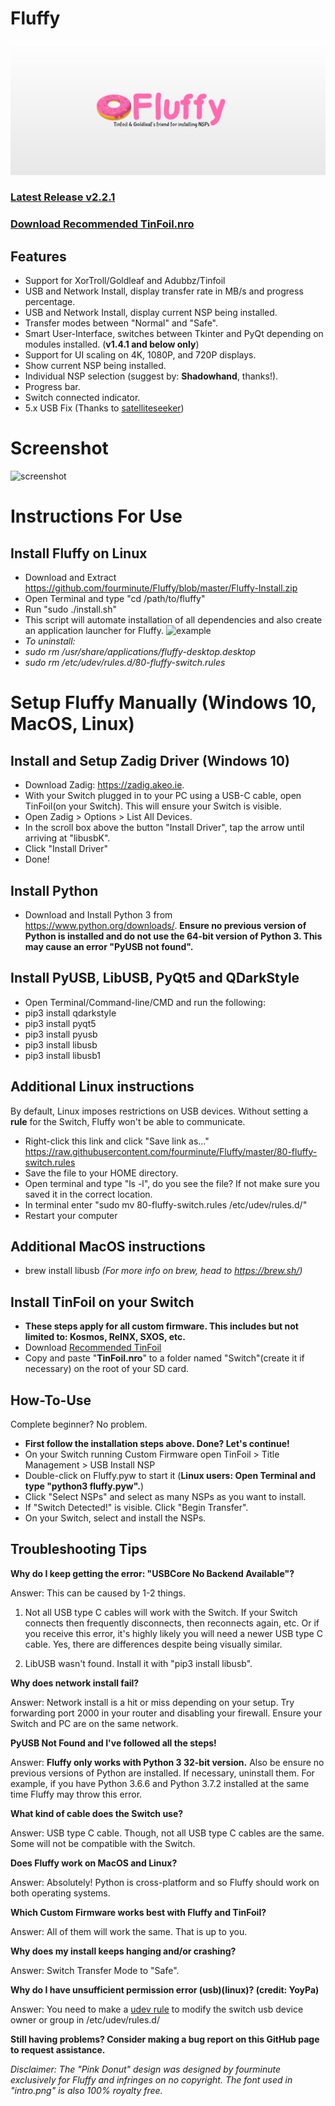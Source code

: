 # Fluffy
![intro](intro4.png)

### <b><a href="https://github.com/fourminute/Fluffy/releases/tag/v2.2">Latest Release v2.2.1</a></b>
### <b><a href="https://github.com/fourminute/Fluffy/blob/master/Tinfoil.nro">Download Recommended TinFoil.nro</a></b>

## Features
* Support for XorTroll/Goldleaf and Adubbz/Tinfoil
* USB and Network Install, display transfer rate in MB/s and progress percentage.
* USB and Network Install, display current NSP being installed.
* Transfer modes between "Normal" and "Safe".
* Smart User-Interface, switches between Tkinter and PyQt depending on modules installed. (<b>v1.4.1 and below only</b>)
* Support for UI scaling on 4K, 1080P, and 720P displays.
* Show current NSP being installed.
* Individual NSP selection (suggest by: <b>Shadowhand</b>, thanks!).
* Progress bar.
* Switch connected indicator.
* 5.x USB Fix (Thanks to <a href="https://github.com/satelliteseeker">satelliteseeker</a>)

# Screenshot
![screenshot](https://github.com/fourminute/Fluffy/blob/master/screenshotv2linux.png?raw=true)


# Instructions For Use
## Install Fluffy on Linux
* Download and Extract https://github.com/fourminute/Fluffy/blob/master/Fluffy-Install.zip
* Open Terminal and type "cd /path/to/fluffy"
* Run "sudo ./install.sh"
* This script will automate installation of all dependencies and also create an application launcher for Fluffy.
![example](https://i.imgur.com/vqHfLSp.png)
* *To uninstall:*
* *sudo rm /usr/share/applications/fluffy-desktop.desktop*
* *sudo rm /etc/udev/rules.d/80-fluffy-switch.rules*

# Setup Fluffy Manually (Windows 10, MacOS, Linux)
## Install and Setup Zadig Driver (Windows 10)
* Download Zadig: https://zadig.akeo.ie.
* With your Switch plugged in to your PC using a USB-C cable, open TinFoil(on your Switch). This will ensure your Switch is visible.
* Open Zadig > Options > List All Devices.
* In the scroll box above the button "Install Driver", tap the arrow until arriving at "libusbK".
* Click "Install Driver"
* Done!

## Install Python
* Download and Install Python 3 from https://www.python.org/downloads/. <b>Ensure no previous version of Python is installed and do not use the 64-bit version of Python 3. This may cause an error "PyUSB not found".</b>

## Install PyUSB, LibUSB, PyQt5 and QDarkStyle
* Open Terminal/Command-line/CMD and run the following:
* pip3 install qdarkstyle
* pip3 install pyqt5 
* pip3 install pyusb
* pip3 install libusb
* pip3 install libusb1


## Additional Linux instructions
By default, Linux imposes restrictions on USB devices. Without setting a **rule** for the Switch, Fluffy won't be able to communicate.
* Right-click this link and click "Save link as..." https://raw.githubusercontent.com/fourminute/Fluffy/master/80-fluffy-switch.rules
* Save the file to your HOME directory.
* Open terminal and type "ls -l", do you see the file? If not make sure you saved it in the correct location.
* In terminal enter "sudo mv 80-fluffy-switch.rules /etc/udev/rules.d/"
* Restart your computer

## Additional MacOS instructions
* brew install libusb <i>(For more info on brew, head to https://brew.sh/)</i>

## Install TinFoil on your Switch
* <b>These steps apply for all custom firmware. This includes but not limited to: Kosmos, ReINX, SXOS, etc.</b>
* Download <a href="https://github.com/fourminute/Fluffy/blob/master/Tinfoil.nro">Recommended TinFoil</a>
* Copy and paste "<b>TinFoil.nro</b>" to a folder named "Switch"(create it if necessary) on the root of your SD card.

## How-To-Use
Complete beginner? No problem. 
* <b>First follow the installation steps above. Done? Let's continue!</b>
* On your Switch running Custom Firmware open TinFoil > Title Management > USB Install NSP
* Double-click on Fluffy.pyw to start it (**Linux users: Open Terminal and type "python3 fluffy.pyw".**)
* Click "Select NSPs" and select as many NSPs as you want to install.
* If "Switch Detected!" is visible. Click "Begin Transfer".
* On your Switch, select and install the NSPs.

## Troubleshooting Tips
<b>Why do I keep getting the error: "USBCore No Backend Available"?</b>

Answer: This can be caused by 1-2 things.

1) Not all USB type C cables will work with the Switch. If your Switch connects then frequently disconnects, then reconnects again, etc. Or if you receive this error, it's highly likely you will need a newer USB type C cable. Yes, there are differences despite being visually similar.

2) LibUSB wasn't found. Install it with "pip3 install libusb".


<b>Why does network install fail?</b>

Answer: Network install is a hit or miss depending on your setup. Try forwarding port 2000 in your router and disabling your firewall. Ensure your Switch and PC are on the same network.

<b>PyUSB Not Found and I've followed all the steps!</b>

Answer: **Fluffy only works with Python 3 32-bit version.** Also be ensure no previous versions of Python are installed. If necessary, uninstall them. For example, if you have Python 3.6.6 and Python 3.7.2 installed at the same time Fluffy may throw this error.

<b>What kind of cable does the Switch use?</b>

Answer: USB type C cable. Though, not all USB type C cables are the same. Some will not be compatible with the Switch.

<b>Does Fluffy work on MacOS and Linux?</b>

Answer: Absolutely! Python is cross-platform and so Fluffy should work on both operating systems.

<b>Which Custom Firmware works best with Fluffy and TinFoil?</b>

Answer: All of them will work the same. That is up to you.

<b>Why does my install keeps hanging and/or crashing?</b>

Answer: Switch Transfer Mode to "Safe".

<b>Why do I have unsufficient permission error (usb)(linux)? (credit: YoyPa)</b>

Answer: You need to make a <a href=https://github.com/fourminute/Fluffy/blob/master/linux/80-fluffy-switch.rules>udev rule</a> to modify the switch usb device owner or group in /etc/udev/rules.d/

<b>Still having problems? Consider making a bug report on this GitHub page to request assistance.</b>

<i>Disclaimer: The "Pink Donut" design was designed by fourminute exclusively for Fluffy and infringes on no copyright. The font used in "intro.png" is also 100% royalty free.</i>
